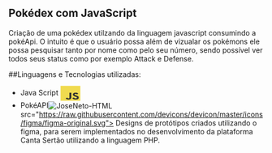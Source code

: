 ## Pokédex com JavaScript 
Criação de uma pokédex utilzando da linguagem javascript consumindo a pokéApi. O intuito é que o usuário possa além de vizualar os pokémons ele possa pesquisar tanto por nome como pelo seu número, sendo possível ver todos seus status como por exemplo Attack e Defense. 

##Linguagens e Tecnologias utilizadas:
   * Java Script <img align="center" alt="JoseNeto-HTML" height="30" width="40"       src="https://raw.githubusercontent.com/devicons/devicon/master/icons/javascript/javascript-original.svg">
   * PokéAPI<img align="center" alt="JoseNeto-HTML" height="30" width="40" src="https://upload.wikimedia.org/wikipedia/commons/3/39/Pokeball.PNG?20071128232341">
src="https://raw.githubusercontent.com/devicons/devicon/master/icons/figma/figma-original.svg">
Designs de protótipos criados utilizando o figma, para serem implementados no desenvolvimento da plataforma Canta Sertão utilizando a linguagem PHP. 

